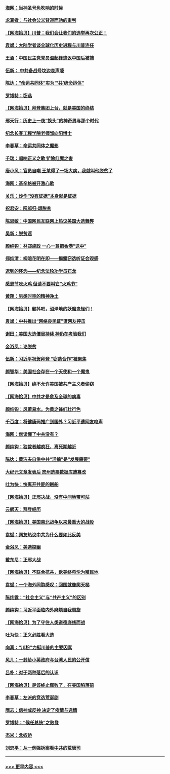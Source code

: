 #### [海网：当神圣号角吹响的时候](../pages/nsc993/n12595891.md?t=12050451) 
#### [求真者：与社会公义背道而驰的审判](../pages/nsc993/n12595868.md?t=12050451) 
#### [【网海拾贝】川普：我们会让我们的选举再次公正！](../pages/nsc993/n12594930.md?t=12050451) 
#### [袁斌：大陆学者谈全球化历史进程与川普连任](../pages/nsc993/n12594690.md?t=12050451) 
#### [王涵：中国民主党党员温起锋遣返中国后被捕](../pages/nsc993/n12594540.md?t=12050451) 
#### [伍新： 中共备战号坟边哀声嚎](../pages/nsc993/n12593086.md?t=12050451) 
#### [陈达：“命运共同体”实为“‘共’统命运体”](../pages/nsc993/n12590865.md?t=12050451) 
#### [罗博特：窃选](../pages/nsc993/n12590619.md?t=12050451) 
#### [【网海拾贝】拜登集团上台，就是美国的终结](../pages/nsc993/n12589725.md?t=12050451) 
#### [邢天行：历史上一夜“换头”的神奇男与那个时代](../pages/nsc993/n12589424.md?t=12050451) 
#### [纪念长春工程学院老师邹向阳博士](../pages/nsc993/n12585390.md?t=12050451) 
#### [李春草：命运共同体之魔影](../pages/nsc993/n12585026.md?t=12050451) 
#### [千瑞：唱响正义之歌 铲除红魔之害](../pages/nsc993/n12585002.md?t=12050451) 
#### [唐小风：官员自嘲 王某得了一场大病，我就叫他脱贫了](../pages/nsc993/n12584981.md?t=12050451) 
#### [海网：基辛格被开激心歌](../pages/nsc993/n12584946.md?t=12050451) 
#### [关乐：炒作“没有证据”本身就是证据](../pages/nsc993/n12583146.md?t=12050451) 
#### [祝君安：阮郎归‧颂脱贫](../pages/nsc993/n12583119.md?t=12050451) 
#### [陈思敏：中国网民互联网上热议美国大选舞弊](../pages/nsc993/n12582845.md?t=12050451) 
#### [吴新：脱贫谣](../pages/nsc993/n12580839.md?t=12050451) 
#### [颜纯钩：林郑施政 一心一意把香港“送中”](../pages/nsc993/n12580805.md?t=12050451) 
#### [郑纯清：柳暗花明在即——揭露窃选听证会观感](../pages/nsc993/n12580795.md?t=12050451) 
#### [迟到的怀念——纪念法轮功学员石龙](../pages/nsc993/n12580245.md?t=12050451) 
#### [感恩节吃火鸡  但请不要叫它“火鸡节”](../pages/nsc993/n12580252.md?t=12050451) 
#### [黄翔：另类时空的精神净土](../pages/nsc993/n12578638.md?t=12050451) 
#### [【网海拾贝】颤抖吧，沼泽地的妖魔鬼怪们！](../pages/nsc993/n12578552.md?t=12050451) 
#### [袁斌：中共推出“网络良民证”遭网友抨击](../pages/nsc993/n12578511.md?t=12050451) 
#### [谢田：美国大选僵局持续 神仍在考验我们](../pages/nsc993/n12577432.md?t=12050451) 
#### [金浴凤：论脱贫](../pages/nsc993/n12576386.md?t=12050451) 
#### [伍新：习近平祝贺拜登 “窃选合作”被聚焦](../pages/nsc993/n12576358.md?t=12050451) 
#### [颜智华：美国社会存在一个天使和一个魔鬼](../pages/nsc993/n12574299.md?t=12050451) 
#### [【网海拾贝】绝不允许美国被共产主义者偷窃](../pages/nsc993/n12573396.md?t=12050451) 
#### [【网海拾贝】中共才是危及全球的病毒](../pages/nsc993/n12571204.md?t=12050451) 
#### [颜纯钩：风萧易水，为黄之锋们壮行色](../pages/nsc993/n12571487.md?t=12050451) 
#### [千百度：将健康码推广到国外？习近平遭网友呛声](../pages/nsc993/n12570808.md?t=12050451) 
#### [海网：您读懂了中共没有？](../pages/nsc993/n12570487.md?t=12050451) 
#### [颜纯钩：独裁者越疯狂，离死期越近](../pages/nsc993/n12569055.md?t=12050451) 
#### [陈达：黄洁夫自供中共“活摘”是“发展需要”](../pages/nsc993/n12568541.md?t=12050451) 
#### [大纪元文章发表后 宾州选票数据库遭篡改](../pages/nsc993/n12568105.md?t=12050451) 
#### [吐为快：快离开共匪的贼船](../pages/nsc993/n12568462.md?t=12050451) 
#### [【网海拾贝】正邪决战，没有中间地带可站](../pages/nsc993/n12568439.md?t=12050451) 
#### [云鹤天：拜登经历](../pages/nsc993/n12567294.md?t=12050451) 
#### [【网海拾贝】美国南北战争以来最重大的战役](../pages/nsc993/n12567247.md?t=12050451) 
#### [袁斌：网友热议中共为什么要如此反美](../pages/nsc993/n12567162.md?t=12050451) 
#### [金浴凤：美选探幽](../pages/nsc993/n12567147.md?t=12050451) 
#### [戴东尼：正邪大战](../pages/nsc993/n12567033.md?t=12050451) 
#### [【网海拾贝】不联合抗共，欧美终将沦为殖民地](../pages/nsc993/n12565068.md?t=12050451) 
#### [袁斌：一个海外同胞感叹：回国就像爬天梯](../pages/nsc993/n12564986.md?t=12050451) 
#### [陈纬霆：“社会主义”与“共产主义”的区别](../pages/nsc993/n12562417.md?t=12050451) 
#### [颜纯钩：习近平面临内外麻烦自我周旋](../pages/nsc993/n12563356.md?t=12050451) 
#### [【网海拾贝】为了守住人类道德底线而战](../pages/nsc993/n12562542.md?t=12050451) 
#### [吐为快：正义必胜看大选](../pages/nsc993/n12561967.md?t=12050451) 
#### [向真：“川粉”力挺川普的主要因素](../pages/nsc993/n12560774.md?t=12050451) 
#### [风儿：一封给小英政府与台湾人民的公开信](../pages/nsc993/n12560581.md?t=12050451) 
#### [吕朴：对于两种落后的认识](../pages/nsc993/n12560492.md?t=12050451) 
#### [【网海拾贝】是该终止腐败了，在美国陷落前](../pages/nsc993/n12559936.md?t=12050451) 
#### [李春草：左派的竞选荒诞剧](../pages/nsc993/n12558380.md?t=12050451) 
#### [隋志：信神或反神 决定了疫情与选情](../pages/nsc993/n12558255.md?t=12050451) 
#### [罗博特：“候任总统”之败登](../pages/nsc993/n12558189.md?t=12050451) 
#### [杰米：念奴娇](../pages/nsc993/n12558174.md?t=12050451) 
#### [刘忠平：从一例强拆案看中共的荒唐司](../pages/nsc993/n12558036.md?t=12050451) 

----
#### [ >>> 更早内容 <<< ](../indexes/nsc993-earlier.md)
